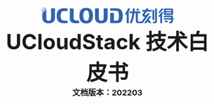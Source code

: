 <center>
<img src="../images/introduction/ustacklog.png" width="60%" height="60%" />
</center> 








<center>
<B><font size=7>UCloudStack 技术白皮书 </font></B>
</center>

















<center>
<B><font size=4>文档版本：202203 </font></B>
</center>


























